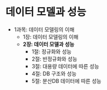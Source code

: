 
# 데이터 모델과 성능

* 1과목: 데이터 모델링의 이해
  * 1장: 데이터 모델링의 이해
  * **2장: 데이터 모델과 성능**
    * 1절: 정규화와 성능
    * 2절: 반정규화와 성능
    * 3절: 대용량 데이터에 따른 성능
    * 4절: DB 구조와 성능
    * 5절: 분산DB 데이터에 따른 성능